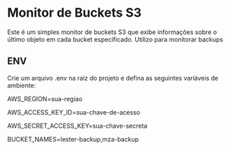 # Monitor de Buckets S3

Este é um simples monitor de buckets S3 que exibe informações sobre o último objeto em cada bucket especificado. Utilizo para monitorar backups

## ENV

Crie um arquivo .env na raiz do projeto e defina as seguintes variáveis de ambiente:

AWS_REGION=sua-regiao

AWS_ACCESS_KEY_ID=sua-chave-de-acesso

AWS_SECRET_ACCESS_KEY=sua-chave-secreta

BUCKET_NAMES=lester-backup,mza-backup
